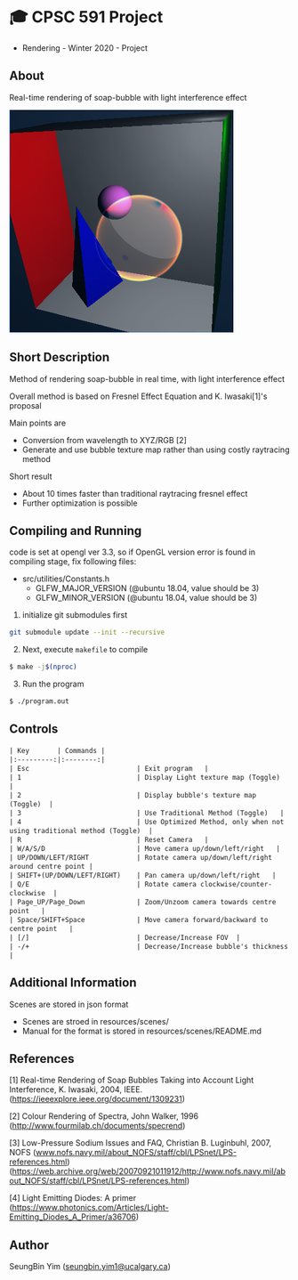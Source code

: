 # :mortar_board: CPSC 591 Project 

- Rendering - Winter 2020 - Project

## About
Real-time rendering of soap-bubble with light interference effect

![Rendered Soap-bubble, reflection, transparent, light interference effect visible](image.png)

## Short Description
Method of rendering soap-bubble in real time, with light interference effect

Overall method is based on Fresnel Effect Equation and K. Iwasaki[1]'s proposal

Main points are
- Conversion from wavelength to XYZ/RGB [2]
- Generate and use bubble texture map rather than using costly raytracing method

Short result
- About 10 times faster than traditional raytracing fresnel effect
- Further optimization is possible

## Compiling and Running

code is set at opengl ver 3.3, so if OpenGL version error is found in compiling stage, fix following files:
- src/utilities/Constants.h
    - GLFW_MAJOR_VERSION (@ubuntu 18.04, value should be 3)
    - GLFW_MINOR_VERSION (@ubuntu 18.04, value should be 3)


1. initialize git submodules first
```bash
git submodule update --init --recursive
```

2. Next, execute `makefile` to compile
```bash
$ make -j$(nproc)
```

3. Run the program
```bash
$ ./program.out
```

## Controls
```
| Key       | Commands |
|:---------:|:--------:|
| Esc                           | Exit program   |
| 1                             | Display Light texture map (Toggle)  |
| 2                             | Display bubble's texture map (Toggle)  |
| 3                             | Use Traditional Method (Toggle)   |
| 4                             | Use Optimized Method, only when not using traditional method (Toggle)  |
| R                             | Reset Camera   |
| W/A/S/D                       | Move camera up/down/left/right   |
| UP/DOWN/LEFT/RIGHT            | Rotate camera up/down/left/right around centre point |
| SHIFT+(UP/DOWN/LEFT/RIGHT)    | Pan camera up/down/left/right   |
| Q/E                           | Rotate camera clockwise/counter-clockwise  |
| Page_UP/Page_Down             | Zoom/Unzoom camera towards centre point   |
| Space/SHIFT+Space             | Move camera forward/backward to centre point   |
| [/]                           | Decrease/Increase FOV  |
| -/+                           | Decrease/Increase bubble's thickness |

```

## Additional Information

Scenes are stored in json format
- Scenes are stroed in resources/scenes/
- Manual for the format is stored in resources/scenes/README.md

## References

[1] Real-time Rendering of Soap Bubbles Taking into Account Light Interference, K. Iwasaki, 2004, IEEE.
(https://ieeexplore.ieee.org/document/1309231)

[2] Colour Rendering of Spectra, John Walker, 1996
(http://www.fourmilab.ch/documents/specrend)

[3] Low-Pressure Sodium Issues and FAQ, Christian B. Luginbuhl, 2007, NOFS
(www.nofs.navy.mil/about_NOFS/staff/cbl/LPSnet/LPS-references.html)
(https://web.archive.org/web/20070921011912/http://www.nofs.navy.mil/about_NOFS/staff/cbl/LPSnet/LPS-references.html) 

[4] Light Emitting Diodes: A primer
(https://www.photonics.com/Articles/Light-Emitting_Diodes_A_Primer/a36706)


## Author

SeungBin Yim (seungbin.yim1@ucalgary.ca)
